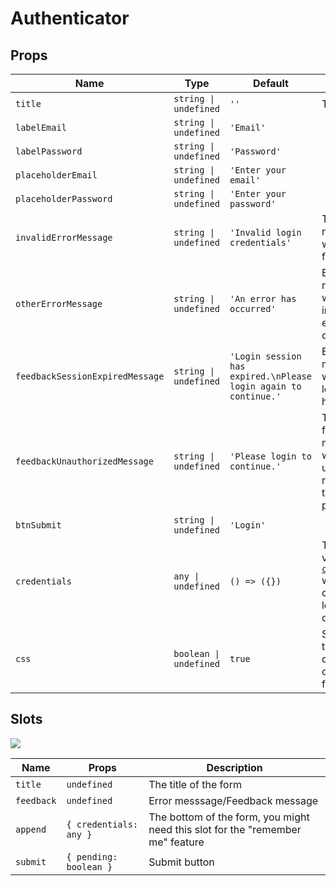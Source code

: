 # Authenticator

## Props

| Name | Type | Default | Description |
| --- | --- | --- | --- |
| `title` | `string \| undefined` | `''` | The form title |
| `labelEmail` | `string \| undefined` | `'Email'` |  |
| `labelPassword` | `string \| undefined` | `'Password'` |  |
| `placeholderEmail` | `string \| undefined` | `'Enter your email'` |  |
| `placeholderPassword` | `string \| undefined` | `'Enter your password'` |  |
| `invalidErrorMessage` | `string \| undefined` | `'Invalid login credentials'` | The error message when login failure |
| `otherErrorMessage` | `string \| undefined` | `'An error has occurred'` | Error message when an indeterminate error occurred |
| `feedbackSessionExpiredMessage` | `string \| undefined` | `'Login session has expired.\nPlease login again to continue.'` | Error message when the login session has expired |
| `feedbackUnauthorizedMessage` | `string \| undefined` | `'Please login to continue.'` | The feedback message when the user is redirected to the login page. |
| `btnSubmit` | `string \| undefined` | `'Login'` |  |
| `credentials` | `any \| undefined` | `() => ({})` | The initial values of [`credentials`](/api/$auth#login) which contains the login credentials |
| `css` | `boolean \| undefined` | `true` | Set `false` to turn off default css on the login form |

## Slots

![](/images/login_form_slots.png)

| Name | Props | Description |
| --- | --- | --- |
| `title` | `undefined` | The title of the form |
| `feedback` | `undefined` | Error messsage/Feedback message |
| `append` | `{ credentials: any }` | The bottom of the form, you might need this slot for the "remember me" feature |
| `submit` | `{ pending: boolean }` | Submit button |
